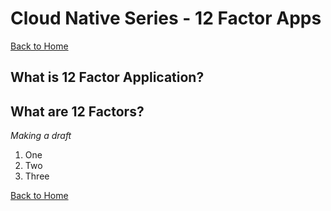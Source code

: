 # Cloud Native Series - 12 Factor Apps
[Back to Home][HOME]
## What is 12 Factor Application?

## What are 12 Factors?

*Making a draft*

1. One
1. Two
1. Three


[Back to Home][HOME]

[HOME]: README.md
